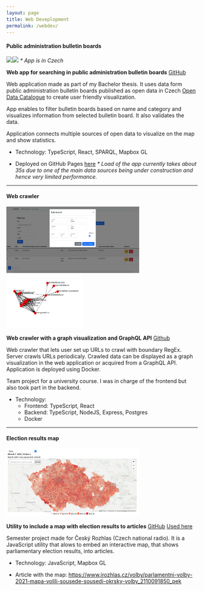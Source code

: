 ```yaml
---
layout: page
title: Web Deveplopment
permalink: /webdev/
---
```


#### Public administration bulletin boards

<img width="250px" src="{{ site.baseurl }}/assets/uredni_mapa.jpg" /><img width="250px" src="{{ site.baseurl }}/assets/uredni_seznam.jpg" />
*\* App is in Czech*


**Web app for searching in public administration bulletin boards** [GitHub](https://github.com/bliakher/uredni_desky)

Web application made as part of my Bachelor thesis. It uses data form public administration bulletin boards published as open data in Czech [Open Data Catalogue](https://data.gov.cz/english/) to create user friendly visualization.

App enables to filter bulletin boards based on name and category and visualizes information from selected bulletin board. It also validates the data.

Application connects multiple sources of open data to visualize on the map and show statistics.


- Technology: TypeScript, React, SPARQL, Mapbox GL

- Deployed on GitHub Pages [here](https://bliakher.github.io/uredni_desky)
*\* Load of the app currently takes about 35s due to one of the main data sources being under construction and hence very limited performance.*


---

#### Web crawler

<img width="350px" src="{{ site.baseurl }}/assets/../../assets/webcrawler.png"><img width="200px" src="{{ site.baseurl }}/assets/../../assets/graph-data.png">


**Web crawler with a graph visualization and GraphQL API** [Github](https://github.com/bliakher/webcrawler)

Web crawler that lets user set up URLs to crawl with boundary RegEx. Server crawls URLs periodicaly. Crawled data can be displayed as a graph visualization in the web application or acquired from a GraphQL API. Application is deployed using Docker.

Team project for a university course. I was in charge of the frontend but also took part in the backend.

- Technology:
  - Frontend: TypeScript, React
  - Backend: TypeScript, NodeJS, Express, Postgres
  - Docker

---

#### Election results map

<img width="350px" src="{{ site.baseurl }}/assets/../../assets/volebni_mapa.png">

**Utility to include a map with election results to articles** [GitHub](https://github.com/DataRozhlas/volby21-mapa/blob/mapa/js/script.js) [Used here](https://www.irozhlas.cz/volby/parlamentni-volby-2021-mapa-volili-sousede-sousedi-okrsky-volby_2110091850_pek)

Semester project made for Český Rozhlas (Czech national radio). It is a JavaScript utility that alows to embed an interactive map, that shows parliamentary election results, into articles.

- Technology: JavaScript, Mapbox GL

- Article with the map: https://www.irozhlas.cz/volby/parlamentni-volby-2021-mapa-volili-sousede-sousedi-okrsky-volby_2110091850_pek